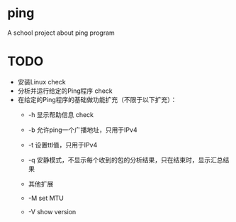 # ping
A school project about ping program

# TODO
+ 安装Linux check
+  分析并运行给定的Ping程序 check
+  在给定的Ping程序的基础做功能扩充（不限于以下扩充）：
    + -h 显示帮助信息 check
    + -b 允许ping一个广播地址，只用于IPv4
    +  -t  设置ttl值，只用于IPv4
    +  -q 安静模式，不显示每个收到的包的分析结果，只在结束时，显示汇总结果
    +  其他扩展

    + -M set MTU
    + -V show version
